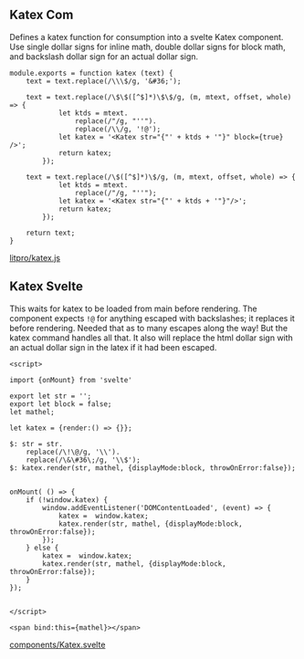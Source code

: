 
## Katex Com


Defines a katex function for consumption into a svelte Katex component. Use
single dollar signs for inline math, double dollar signs for block math, and
backslash dollar sign for an actual dollar sign. 

    module.exports = function katex (text) {
        text = text.replace(/\\\$/g, '&#36;');
        
        text = text.replace(/\$\$([^$]*)\$\$/g, (m, mtext, offset, whole) => {
                let ktds = mtext.
                    replace(/"/g, "''").
                    replace(/\\/g, '!@');
                let katex = '<Katex str="{"' + ktds + '"}" block={true} />';
                return katex;
            });

        text = text.replace(/\$([^$]*)\$/g, (m, mtext, offset, whole) => {
                let ktds = mtext.
                    replace(/"/g, "''");
                let katex = '<Katex str="{"' + ktds + '"}"/>';
                return katex;
            });

        return text;
    }

[litpro/katex.js](# "save:")

## Katex Svelte 

This waits for katex to be loaded from main before rendering. The component
expects `!@` for anything escaped with backslashes; it replaces it before
rendering. Needed that as to many escapes along the way! But the katex command
handles all that. It also will replace the html dollar sign with an actual
dollar sign in the latex if it had been escaped. 


    <script>

    import {onMount} from 'svelte'

    export let str = '';
    export let block = false;
    let mathel;

    let katex = {render:() => {}};

    $: str = str.
        replace(/\!\@/g, '\\').
        replace(/\&\#36\;/g, '\\$');
    $: katex.render(str, mathel, {displayMode:block, throwOnError:false});


    onMount( () => {
        if (!window.katex) {
            window.addEventListener('DOMContentLoaded', (event) => {
                katex =  window.katex;
                katex.render(str, mathel, {displayMode:block, throwOnError:false});
            });
        } else {
            katex =  window.katex;
            katex.render(str, mathel, {displayMode:block, throwOnError:false});
        }
    });

    
    </script>
     
    <span bind:this={mathel}></span>


[components/Katex.svelte](# "save:")




